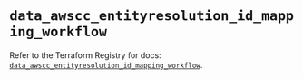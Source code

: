 # `data_awscc_entityresolution_id_mapping_workflow`

Refer to the Terraform Registry for docs: [`data_awscc_entityresolution_id_mapping_workflow`](https://registry.terraform.io/providers/hashicorp/awscc/0.70.0/docs/data-sources/entityresolution_id_mapping_workflow).
